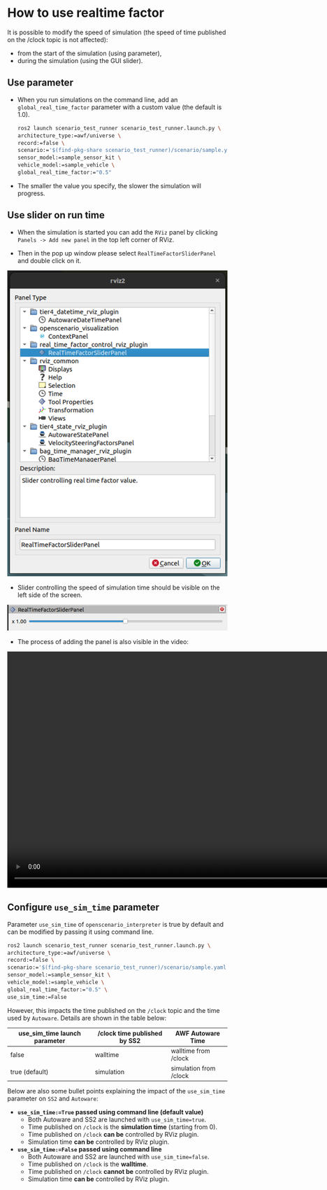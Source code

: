 # How to use realtime factor

It is possible to modify the speed of simulation (the speed of time published on the /clock topic is not affected):

- from the start of the simulation (using parameter),
- during the simulation (using the GUI slider).

## Use parameter

 - When you run simulations on the command line, add an `global_real_time_factor`  parameter with a custom value (the default is 1.0). 

   ```bash
   ros2 launch scenario_test_runner scenario_test_runner.launch.py \
   architecture_type:=awf/universe \
   record:=false \
   scenario:='$(find-pkg-share scenario_test_runner)/scenario/sample.yaml' \
   sensor_model:=sample_sensor_kit \
   vehicle_model:=sample_vehicle \
   global_real_time_factor:="0.5"
   ``` 

 - The smaller the value you specify, the slower the simulation will progress.

## Use slider on run time 

- When the simulation is started you can add the `RViz` panel by clicking `Panels -> Add new panel` in the top left corner of RViz.

- Then in the pop up window please select `RealTimeFactorSliderPanel` and double click on it.

![Panel](../../image/realtime_factor/panel.png)

- Slider controlling the speed of simulation time should be visible on the left side of the screen.

![Slider](../../image/realtime_factor/slider.png)

- The process of adding the panel is also visible in the video:

<video width="1080" controls muted>
    <source src="/image/realtime_factor/video.mp4" type="video/mp4">
</video>


## Configure `use_sim_time` parameter

Parameter `use_sim_time` of `openscenario_interpreter` is true by default and can be modified by passing it using command line.


   ```bash
   ros2 launch scenario_test_runner scenario_test_runner.launch.py \
   architecture_type:=awf/universe \
   record:=false \
   scenario:='$(find-pkg-share scenario_test_runner)/scenario/sample.yaml' \
   sensor_model:=sample_sensor_kit \
   vehicle_model:=sample_vehicle \
   global_real_time_factor:="0.5" \
   use_sim_time:=False
   ``` 

However, this impacts the time published on the `/clock` topic and the time used by `Autoware`.
Details are shown in the table below:

| use_sim_time launch parameter | /clock time published by SS2 | AWF Autoware Time      |
| ----------------------------- | ---------------------------- | ---------------------- |
| false                         | walltime                     | walltime from /clock   |
| true (default)                | simulation                   | simulation from /clock |

Below are also some bullet points explaining the impact of the `use_sim_time` parameter on `SS2` and `Autoware`:

 - **`use_sim_time:=True` passed using command line (default value)**
    - Both Autoware and SS2 are launched with `use_sim_time=true`. 
    - Time published on `/clock` is the **simulation time** (starting from 0). 
    - Time published on `/clock` **can be** controlled by RViz plugin. 
    - Simulation time **can be** controlled by RViz plugin.
 - **`use_sim_time:=False` passed using command line**
     - Both Autoware and SS2 are launched with `use_sim_time=false`. 
     - Time published on `/clock` is the **walltime**. 
     - Time published on `/clock` **cannot be** controlled by RViz plugin. 
     - Simulation time **can be** controlled by RViz plugin.
